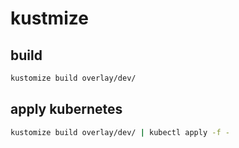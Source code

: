 # kustmize

## build
```sh
kustomize build overlay/dev/
```

## apply kubernetes
```sh
kustomize build overlay/dev/ | kubectl apply -f -
```